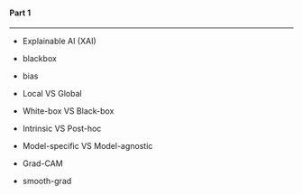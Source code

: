 #### Part 1

---

* Explainable AI (XAI)
* blackbox
* bias

* Local VS Global
* White-box VS Black-box
* Intrinsic VS Post-hoc
* Model-specific VS Model-agnostic

* Grad-CAM
* smooth-grad